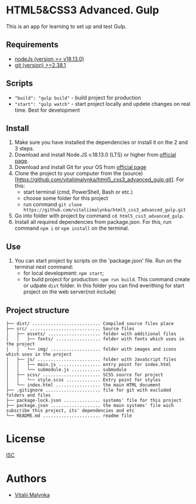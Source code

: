 # HTML5&CSS3 Advanced. Gulp

This is an app for learning to set up and test Gulp.

## Requirements

- [nodeJs (version >= v18.13.0)](https://nodejs.org/uk/)
- [git (version) >=2.38.1](https://git-scm.com/downloads)

## Scripts

- `"build": "gulp build"` - build project for production
- `"start": "gulp watch"` - start project locally and updete changes on real time. Best for development

## Install

1. Make sure you have installed the dependencies or install it on the 2 and 3 steps.
2. Download and install Node.JS v.18.13.0 (LTS) or higher from [official page](https://nodejs.org/en/download/releases/).
3. Download and install Git for your OS from [official page](https://git-scm.com/downloads)
4. Clone the project to your computer from the (source)[https://github.com/vitaliimalynka/html5_css3_advanced_gulp.git]. For this: 
    - start terminal (cmd, PowerShell, Bash or etc.)
    - choose some folder for this project
    - run command `git clone https://github.com/vitaliimalynka/html5_css3_advanced_gulp.git`
5. Go into folder with project by command `cd html5_css3_advanced_gulp`.
6. Install all required dependencies from package.json. For this, run command `npm i` or `npm install` on the terminal.

## Use

1. You can start project by scripts on the 'package.json' file. Run on the terminal next command:
    - for local development: `npm start`;
    - for build project for production: `npm run build`. This command create or udpate `dist` folder. In this folder you can find everithing for start project on the web server(not include)

## Project structure
```
├── dist/ .......................... Compiled source files place  
├── src/ ........................... Source files  
│   ├── assets/ .................... folder with additional files  
│   │   ├── fonts/ ................. folder with fonts which uses in the project  
│   │   └── img/ ................... folder with images and icons which uses in the project  
│   ├── js/ ........................ folder with JavaScript files  
│   │   ├── main.js ................ entry point for index.html  
│   │   └── submodule.js ........... submodule  
│   ├── scss/ ...................... SCSS source for project   
│   │   └── style.scss ............. Entry point for styles  
│   └── index.html ................. the main HTML document  
├── .gitignore ..................... file for git with excluded folders and files   
├── package-lock.json .............. systems' file for this project  
├── package.json ................... the main systems' file wich subscribe this project, its' dependencies and etc  
└── README.md ...................... readme file  
```
# License
 [ISC](/LICENSE)

# Authors

- [Vitalii Malynka](https://github.com/vitaliimalynka)